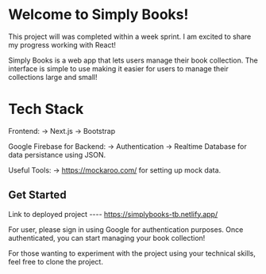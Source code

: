 # Welcome to Simply Books!

This project will was completed within a week sprint. I am excited to share my progress working with React!

Simply Books is a web app that lets users manage their book collection. The interface is simple to use making it easier for users to manage their collections large and small!

# Tech Stack
Frontend:
-> Next.js
-> Bootstrap

Google Firebase for Backend:
-> Authentication
-> Realtime Database for data persistance using JSON.

Useful Tools:
-> https://mockaroo.com/ for setting up mock data.

## Get Started
Link to deployed project ---- https://simplybooks-tb.netlify.app/

For user, please sign in using Google for authentication purposes. Once authenticated, you can start managing your book collection!

For those wanting to experiment with the project using your technical skills, feel free to clone the project.
